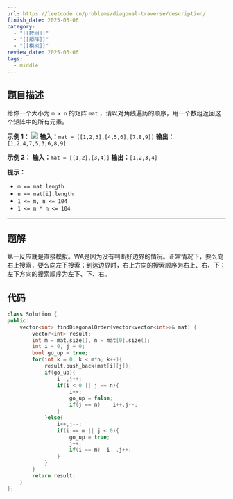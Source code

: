 ```yaml
---
url: https://leetcode.cn/problems/diagonal-traverse/description/
finish_date: 2025-05-06
category:
  - "[[数组]]"
  - "[[矩阵]]"
  - "[[模拟]]"
review_date: 2025-05-06
tags:
  - middle
---
```

## 题目描述

给你一个大小为 `m x n` 的矩阵 `mat` ，请以对角线遍历的顺序，用一个数组返回这个矩阵中的所有元素。

**示例 1：**
![](https://assets.leetcode.com/uploads/2021/04/10/diag1-grid.jpg)
**输入：**`mat = [[1,2,3],[4,5,6],[7,8,9]]`
**输出：**`[1,2,4,7,5,3,6,8,9]`

**示例 2：**
**输入：**`mat = [[1,2],[3,4]]`
**输出：**`[1,2,3,4]`

**提示：**
- `m == mat.length`
- `n == mat[i].length`
- `1 <= m, n <= 104`
- `1 <= m * n <= 104`


---
## 题解

第一反应就是直接模拟。WA是因为没有判断好边界的情况。正常情况下，要么向右上搜索，要么向左下搜索；到达边界时，右上方向的搜索顺序为右上、右、下；左下方向的搜索顺序为左下、下、右。

## 代码

```cpp
class Solution {
public:
    vector<int> findDiagonalOrder(vector<vector<int>>& mat) {
        vector<int> result;
        int m = mat.size(), n = mat[0].size();
        int i = 0, j = 0;
        bool go_up = true;
        for(int k = 0; k < m*n; k++){
            result.push_back(mat[i][j]);
            if(go_up){
                i--,j++;
                if(i < 0 || j == n){
                    i++;
                    go_up = false;
                    if(j == n)    i++,j--;
                }   
            }else{
                i++,j--;
                if(i == m || j < 0){
                    go_up = true;
                    j++;
                    if(i == m)  i--,j++;
                }
            }
        }
        return result;
    }
};
```